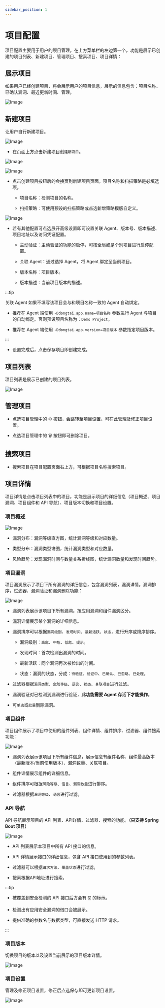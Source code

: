 ```yaml
---
sidebar_position: 1
---
```


# 项目配置

项目配置主要用于用户的项目管理，在上方菜单栏的左边第一个。功能是展示已创建的项目列表、新建项目、管理项目、搜索项目、项目详情：

## 展示项目

如果用户已经创建项目，将会展示用户的项目信息，展示的信息包含：项目名称、已确认漏洞、最近更新时间、管理。 

![Image](images/zh_application_list.png)

## 新建项目

让用户自行新建项目。

![Image](images/zh_application_new_project.png)

* 在页面上方点击新建项目创`建新项目`。

![Image](images/zh_application_new.png)

![Image](images/zh_application_policy.png)

* 点击创建项目按钮后的会换页到新建项目页面。项目名称和扫描策略是必填选项。

    * 项目名称：检测项目的名称。

    * 扫描策略：可使用预设的扫描策略或点选新增策略模版自定义。

![Image](images/zh_application_new_advanced.png)

* 若有其他配置可点选展开高级设置即可设置关联 Agent、版本号、版本描述、项目地址以及访问凭证配置。

  * 主动验证：主动验证的功能的启停，可按全局或是个别项目进行启停配置。

  * 关联 Agent：通过选择 Agent，将 Agent 绑定至当前项目。

  * 版本名称：项目版本。

  * 版本描述：当前项目版本的描述。

:::tip

关联 Agent 如果不填写该项目会与和项目名称一致的 Agent 自动绑定。

  * 推荐在 Agent 端使用 `-Ddongtai.app.name=项目名称` 参数进行 Agent 与项目的自动绑定。否则预设项目名称为：`Demo Project`。

  * 推荐在 Agent 端使用 `-Ddongtai.app.version=项目版本` 参数指定项目版本。

::: 

* 设置完成后，点击保存项目即创建完成。

## 项目列表

项目列表是展示已创建的项目列表。

![Image](images/zh_application_list.png)


## 管理项目

* 点选项目管理中的 ⚙️ 按钮，会跳转至项目设置，可在此管理及修正项目设置。

* 点选项目管理中的 🗑 按钮即可删除项目。 

## 搜索项目

* 搜索项目在项目配置页面右上方，可根据项目名称搜索项目。


## 项目详情

项目详情是点击项目列表中的项目，功能是展示项目的详细信息（项目概述、项目漏洞、项目组件和 API 导航）、项目版本切换和项目设置。 

### 项目概述

![Image](images/zh_application_detail.png)

* 漏洞分布：漏洞等级直方图，统计漏洞等级和对应数量。

* 类型分布：漏洞类型饼图，统计漏洞类型和对应数量。

* 风险趋势：发现漏洞时间与数量关系折线图，统计漏洞数量和发现时间趋势。


### 项目漏洞

项目漏洞展示了项目下所有漏洞的详细信息，包含漏洞列表，漏洞详情，漏洞排序，过滤器，漏洞验证和漏洞删除功能：

![Image](images/zh_application_vul.png)

* 漏洞列表展示该项目下所有漏洞，按应用漏洞和组件漏洞区分。

* 漏洞详情展示某个漏洞的详细信息。

* 漏洞排序可以根据`漏洞级别`、`发现时间`、`最新活跃`、`状态`，进行升序或降序排序。

  * 漏洞级别：`高危`、`中危`、`低危`、`提示`。

  * 发现时间：首次检测出漏洞的时间。

  * 最新活跃：同个漏洞再次被检出的时间。

  * 状态：漏洞的状态，分成：`待验证`、`验证中`、`已确认`、`已忽略`、`已处理`。

* 过滤器根据`漏洞类型`、`危险等级`、`语言`、`状态`、`关联项目`进行过滤。

* 漏洞验证对已检测到漏洞进行验证，**此功能需要 Agent 存活下才能操作**。

* 可`单选`或`批量`删除漏洞。

### 项目组件

项目组件展示了项目中使用的组件列表、组件详情、组件排序、过滤器、组件搜索功能：

![Image](images/zh_application_component.png)

* 漏洞列表展示该项目下所有组件信息，展示信息有组件名称、组件最高版本（最新版本/当前使用版本）、漏洞数量、关联项目。

* 组件详情展示组件的详细信息。

* 组件排序可根据`风险等级`、`语言`、`漏洞数量`进行排序。

* 过滤器根据`漏洞等级`、`语言`进行过滤。 

### API 导航

API 导航展示项目的 API 列表、API详情、过滤器、搜索的功能。**（只支持 Spring Boot 项目）**

![Image](images/zh_application_api.png)

* API 列表展示本项目中所有 API 接口的信息。

* API 详情展示接口的详细信息，包含 API 接口使用到的参数列表。

* 过滤器可以根据`请求方法`、`覆盖状态`进行过滤。

* 搜索根据API地址进行搜索。 

:::tip

* 被覆盖到安全检测的 API 接口后方会有 ☑️ 的标示。

* 检测出有应用安全漏洞的借口会被展示。

* 提供准确的参数名与数据类型，可直接发送 HTTP 请求。

:::

### 项目版本

切换项目的版本以及设置当前展示的项目版本详情。

![Image](images/zh_application_switch_version.png)

### 项目设置

管理及修正项目设置，修正后点选保存即可更新项目设置。 

![Image](images/zh_application_setting.png)
